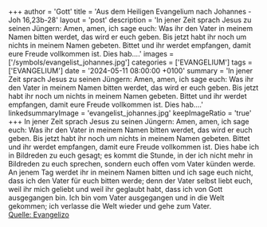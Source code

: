+++
author = 'Gott'
title = 'Aus dem Heiligen Evangelium nach Johannes - Joh 16,23b-28'
layout = 'post'
description = 'In jener Zeit sprach Jesus zu seinen Jüngern: Amen, amen, ich sage euch: Was ihr den Vater in meinem Namen bitten werdet, das wird er euch geben. Bis jetzt habt ihr noch um nichts in meinem Namen gebeten. Bittet und ihr werdet empfangen, damit eure Freude vollkommen ist. Dies hab....'
images = ['/symbols/evangelist_johannes.jpg']
categories = ['EVANGELIUM']
tags = ['EVANGELIUM']
date = '2024-05-11 08:00:00 +0100'
summary = 'In jener Zeit sprach Jesus zu seinen Jüngern: Amen, amen, ich sage euch: Was ihr den Vater in meinem Namen bitten werdet, das wird er euch geben. Bis jetzt habt ihr noch um nichts in meinem Namen gebeten. Bittet und ihr werdet empfangen, damit eure Freude vollkommen ist. Dies hab....'
linkedsummaryImage = 'evangelist_johannes.jpg'
keepImageRatio = 'true'
+++
In jener Zeit sprach Jesus zu seinen Jüngern: Amen, amen, ich sage euch: Was ihr den Vater in meinem Namen bitten werdet, das wird er euch geben.
Bis jetzt habt ihr noch um nichts in meinem Namen gebeten. Bittet und ihr werdet empfangen, damit eure Freude vollkommen ist.
Dies habe ich in Bildreden zu euch gesagt; es kommt die Stunde, in der ich nicht mehr in Bildreden zu euch sprechen, sondern euch offen vom Vater künden werde.<!--more-->
An jenem Tag werdet ihr in meinem Namen bitten und ich sage euch nicht, dass ich den Vater für euch bitten werde;
denn der Vater selbst liebt euch, weil ihr mich geliebt und weil ihr geglaubt habt, dass ich von Gott ausgegangen bin.
Ich bin vom Vater ausgegangen und in die Welt gekommen; ich verlasse die Welt wieder und gehe zum Vater.<br> [Quelle: Evangelizo](https://evangeliumtagfuertag.org/DE/gospel)